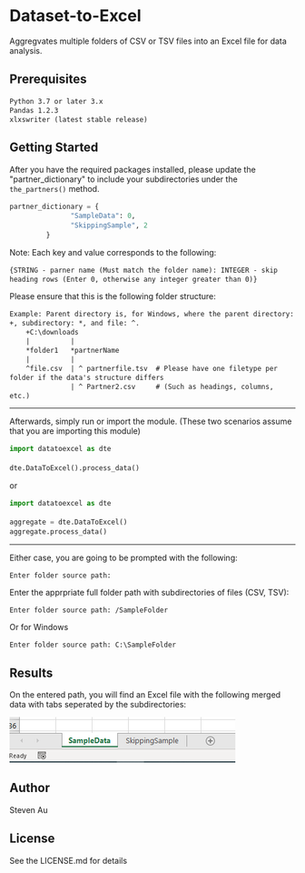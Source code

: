 # Dataset-to-Excel
Aggregvates multiple folders of CSV or TSV files into an Excel file for data analysis.

## Prerequisites
```
Python 3.7 or later 3.x
Pandas 1.2.3
xlxswriter (latest stable release)
```

## Getting Started

After you have the required packages installed, please update the "partner_dictionary" to include your subdirectories under the ```the_partners()``` method.
```python
partner_dictionary = {
               "SampleData": 0,
               "SkippingSample", 2
         }
```
Note: Each key and value corresponds to the following:  
```
{STRING - parner name (Must match the folder name): INTEGER - skip heading rows (Enter 0, otherwise any integer greater than 0)}
```
Please ensure that this is the following folder structure:
```
Example: Parent directory is, for Windows, where the parent directory: +, subdirectory: *, and file: ^.
    +C:\downloads
    |          |
    *folder1   *partnerName
    |          |
    ^file.csv  | ^ partnerfile.tsv  # Please have one filetype per folder if the data's structure differs 
               | ^ Partner2.csv     # (Such as headings, columns, etc.)
```
---
Afterwards, simply run or import the module. (These two scenarios assume that you are importing this module)
```python
import datatoexcel as dte

dte.DataToExcel().process_data()
```  
or  
```python
import datatoexcel as dte

aggregate = dte.DataToExcel()
aggregate.process_data()
```
---
Either case, you are going to be prompted with the following:
```
Enter folder source path: 
```
Enter the apprpriate full folder path with subdirectories of files (CSV, TSV):
```Mac
Enter folder source path: /SampleFolder
```
Or for Windows
```Windows
Enter folder source path: C:\SampleFolder
```

## Results
On the entered path, you will find an Excel file with the following merged data with tabs seperated by the subdirectories:

![image](https://raw.githubusercontent.com/thesteau/Dataset-to-Excel/main/images/Capture.PNG)

## Author
Steven Au

## License
See the LICENSE.md for details
